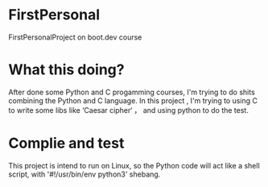 # FirstPersonal
FirstPersonalProject on boot.dev course


# What this doing?
After done some Python and C progamming courses, I'm trying to do shits combining the Python and C language.
In this project , I'm trying to using C to write some libs like ‘Caesar cipher‘ ， and using python to do the test.

# Complie and test
This project is intend to run on Linux, so the Python code will act like a shell script, with '#!/usr/bin/env python3' shebang. 
